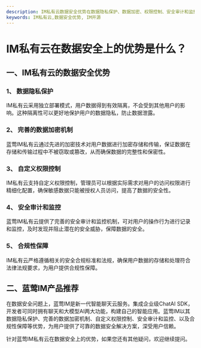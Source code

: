 ```yaml
---
description: IM私有云数据安全优势在数据隐私保护、数据加密、权限控制、安全审计和监控等方面。
keywords: IM私有云,数据安全优势, IM开源
---
```

# IM私有云在数据安全上的优势是什么？

## 一、IM私有云的数据安全优势

### 1、 数据隐私保护
IM私有云采用独立部署模式，用户数据得到有效隔离，不会受到其他用户的影响。这种隔离性可以更好地保护用户的数据隐私，防止数据泄露。

### 2、 完善的数据加密机制
蓝莺IM私有云通过先进的加密技术对用户数据进行加密存储和传输，保证数据在存储和传输过程中不被窃取或篡改，从而确保数据的完整性和保密性。

### 3、 自定义权限控制
IM私有云支持自定义权限控制，管理员可以根据实际需求对用户的访问权限进行精细化配置，确保敏感数据只能被授权人员访问，提高了数据的安全性。

### 4、 安全审计和监控
蓝莺IM私有云提供了完善的安全审计和监控机制，可对用户的操作行为进行记录和监控，及时发现并阻止潜在的安全威胁，保障数据的安全。

### 5、 合规性保障
IM私有云严格遵循相关的安全合规标准和法规，确保用户数据的存储和处理符合法律法规要求，为用户提供合规性保障。

## 二、蓝莺IM产品推荐

在数据安全问题上，蓝莺IM是新一代智能聊天云服务。集成企业级ChatAI SDK，开发者可同时拥有聊天和大模型AI两大功能，构建自己的智能应用。蓝莺IM以其数据隐私保护、完善的数据加密机制、自定义权限控制、安全审计和监控、以及合规性保障等优势，为用户提供了可靠的数据安全解决方案，深受用户信赖。

针对蓝莺IM私有云在数据安全上的优势，如果您还有其他疑问，欢迎继续提问。
